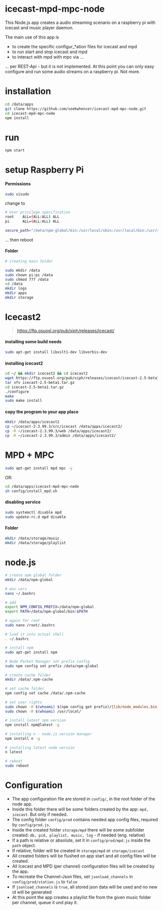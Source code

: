 # icecast-mpd-mpc-node

This Node.js app creates a audio streaming scenario on a raspberry pi with icecast and music player daemon.
 
The main use of this app is

- to create the specific configur_*ation files for icecast and mpd
- to run start and stop icecast and mpd
- to interact with mpd with mpc via ...

... per REST-Api - but it is not implemented. At this point you can only easy configure and run some audio streams on a raspberry pi. Not more.


# installation

```bash
cd /data/apps
git clone https://github.com/seekwhencer/icecast-mpd-mpc-node.git
cd icecast-mpd-mpc-node
npm install
```

# run
```bash
npm start
```



# setup Raspberry Pi

#### Permissions
```bash
sudo visudo
```

change to

```bash
# User privilege specification
root    ALL=(ALL:ALL) ALL
pi      ALL=(ALL:ALL) ALL
 
secure_path="/data/npm-global/bin:/usr/local/sbin:/usr/local/bin:/usr/sbin:/usr/bin:/sbin:/bin"
```

... then reboot

#### Folder

```bash
# creating main folder
 
sudo mkdir /data
sudo chown pi:pi /data
sudo chmod 777 /data
cd /data
mkdir logs
mkdir apps
mkdir storage
```

# Icecast2

> https://ftp.osuosl.org/pub/xiph/releases/icecast/

#### installing some build needs
```bash 
sudo apt-get install libxslt1-dev libvorbis-dev
```

#### installing icecast2
```bash
cd ~/ && mkdir icecast2 && cd icecast2
wget https://ftp.osuosl.org/pub/xiph/releases/icecast/icecast-2.5-beta1.tar.gz .
tar xfv icecast-2.5-beta1.tar.gz
cd icecast-2.5-beta1.tar.gz
./configure
make
sudo make install
```

#### copy the program to your app place
```bash
mkdir /data/apps/icecast2
cp ~/icecast-2.3.99.3/src/icecast /data/apps/icecast2/
cp -R ~/icecast-2.3.99.3/web /data/apps/icecast2/
cp -R ~/icecast-2.3.99.3/admin /data/apps/icecast2/
```

# MPD + MPC
```bash
sudo apt-get install mpd mpc -y
```

OR:

```bash
cd /data/apps/icecast-mpd-mpc-node
sh config/install_mpd.sh
```


#### disabling service
```bash
sudo systemctl disable mpd
sudo update-rc.d mpd disable
```

#### Folder
```bash
mkdir /data/storage/music
mkdir /data/storage/playlist
```

# node.js

```bash
# create npm global folder
mkdir /data/npm-global
 
# env vars
nano ~/.bashrc
 
# add
export NPM_CONFIG_PREFIX=/data/npm-global
export PATH=/data/npm-global/bin:$PATH
 
# again for root
sudo nano /root/.bashrc
 
# load it into actual shell
. ~/.bashrc
 
# install npm
sudo apt-get install npm
 
# Node Packet Manager set prefix config
sudo npm config set prefix /data/npm-global
 
# create cache folder
mkdir /data/.npm-cache
 
# set cache folder
npm config set cache /data/.npm-cache
 
# set user rights
sudo chown -R $(whoami) $(npm config get prefix)/{lib/node_modules,bin,share}
sudo chown -R $(whoami) /usr/local/
 
# install latest npm version
npm install npm@latest -g
 
# installing n - node.js version manager
npm install n -g
 
# installing latest node version
n latest
 
# reboot
sudo reboot
```

# Configuration

 - The app configuration file are stored in `config/`, in the root folder of the node app.
 - Inside this folder there will be some folders created by the app: `mpd, icecast`. 
   But only if needed.
 - The config folder `config/prod` contains needed app config files, required by `config/prod.js`.
 - Inside the created folder `storage/mpd` there will be some subfolder created: `db, pid, playlist, music, log` - if needed (eng. relative)
 - If a path is relative or absolute, set it in `config/prod/mpd.js` inside the `path` object.
 - If relative, folder will be created in `storage/mpd` or `storage/icecast`
 - All created folders will be flushed on app start and all config files will be created.
 - All Icecast and MPD (per channel) configuration files will be created by the app.
 - To recreate the Channel-Json files, set `jsonload_channels` in `config/prod/station.js` to `false`
 - If `jsonload_channels` is `true`, all stored json data will be used and no new id will be generated
 - At this point the app creates a playlist file from the given music folder per channel, queue it und play it.